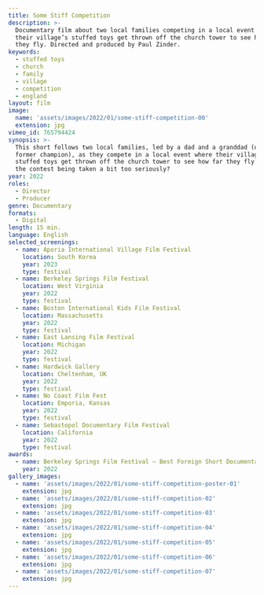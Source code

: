 ```yaml
---
title: Some Stiff Competition
description: >-
  Documentary film about two local families competing in a local event where
  their village’s stuffed toys get thrown off the church tower to see how far
  they fly. Directed and produced by Paul Zinder.
keywords:
  - stuffed toys
  - church
  - family
  - village
  - competition
  - england
layout: film
image:
  name: 'assets/images/2022/01/some-stiff-competition-00'
  extension: jpg
vimeo_id: 765794424
synopsis: >-
  This short follows two local families, led by a dad and a granddad (one a
  former champion), as they compete in a local event where their village’s
  stuffed toys get thrown off the church tower to see how far they fly. But is
  the contest being taken a bit too seriously?
year: 2022
roles:
  - Director
  - Producer
genre: Documentary
formats:
  - Digital
length: 15 min.
language: English
selected_screenings:
  - name: Aporia International Village Film Festival
    location: South Korea
    year: 2023
    type: festival
  - name: Berkeley Springs Film Festival
    location: West Virginia
    year: 2022
    type: festival
  - name: Boston International Kids Film Festival
    location: Massachusetts
    year: 2022
    type: festival
  - name: East Lansing Film Festival
    location: Michigan
    year: 2022
    type: festival
  - name: Hardwick Gallery
    location: Cheltenham, UK
    year: 2022
    type: festival
  - name: No Coast Film Fest
    location: Emporia, Kansas
    year: 2022
    type: festival
  - name: Sebastopol Documentary Film Festival
    location: California
    year: 2022
    type: festival
awards:
  - name: Berkeley Springs Film Festival – Best Foreign Short Documentary
    year: 2022
gallery_images:
  - name: 'assets/images/2022/01/some-stiff-competition-poster-01'
    extension: jpg
  - name: 'assets/images/2022/01/some-stiff-competition-02'
    extension: jpg
  - name: 'assets/images/2022/01/some-stiff-competition-03'
    extension: jpg
  - name: 'assets/images/2022/01/some-stiff-competition-04'
    extension: jpg
  - name: 'assets/images/2022/01/some-stiff-competition-05'
    extension: jpg
  - name: 'assets/images/2022/01/some-stiff-competition-06'
    extension: jpg
  - name: 'assets/images/2022/01/some-stiff-competition-07'
    extension: jpg
---
```

